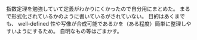 指数定理を勉強していて定義がわかりにくかったので自分用にまとめた。
まるで形式化されているかのように書いているがされていない。
目的はあくまでも、 well-defined 性や写像が合成可能であるかを（ある程度）簡単に整理しやすいようにするため。
自明なもの等はごまかす。